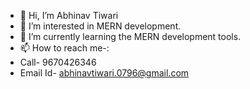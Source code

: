 - 👋 Hi, I’m Abhinav Tiwari
- 👀 I’m interested in MERN development.
- 🌱 I’m currently learning the MERN development tools.
- 📫 How to reach me-:
- Call- 9670426346
- Email Id- abhinavtiwari.0796@gmail.com

<!---
AbhinavTiwari01/AbhinavTiwari01 is a ✨ special ✨ repository because its `README.md` (this file) appears on your GitHub profile.
You can click the Preview link to take a look at your changes.
